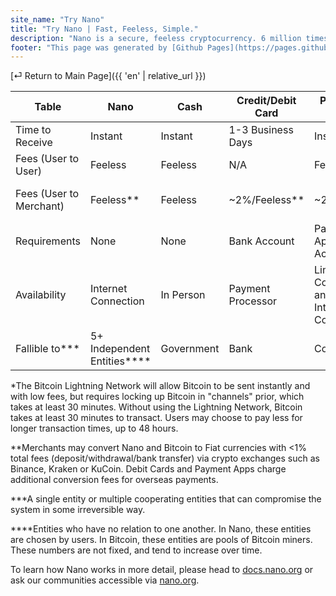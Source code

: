 ```yaml
---
site_name: "Try Nano"
title: "Try Nano | Fast, Feeless, Simple."
description: "Nano is a secure, feeless cryptocurrency. 6 million times greener than Bitcoin. As fast as a credit card. Experience Nano first-hand in under 5 minutes."
footer: "This page was generated by [Github Pages](https://pages.github.com). This site is not affiliated with [nano.org](https://nano.org)."
---
```


[⏎ Return to Main Page]({{ 'en' | relative_url }})

| Table | Nano | Cash | Credit/Debit Card | Payment App | Bitcoin |
| ----- | ---- | ---- | ----------------- | ----------- | ------- |
| Time to Receive | Instant | Instant | 1-3 Business Days | Instant | 0.5+ Hours\* |
| Fees (User to User) | Feeless | Feeless | N/A | Feeless | Varies, Avg $10-30\* |
| Fees (User to Merchant) | Feeless\*\* | Feeless | ~2%/Feeless\*\* | ~2%\*\* | Varies, Avg $10-30\*/\*\* |
| Requirements | None | None | Bank Account | Payment App Account | None |
| Availability | Internet Connection | In Person | Payment Processor | Limited Countries and Internet Connection | Internet Connection |
| Fallible to\*\*\* | 5+ Independent Entities\*\*\*\* | Government | Bank | Company | 4+ Independent Entities\*\*\*\* |

\*The Bitcoin Lightning Network will allow Bitcoin to be sent instantly and with low fees, but requires locking up Bitcoin in "channels" prior, which takes at least 30 minutes. Without using the Lightning Network, Bitcoin takes at least 30 minutes to transact. Users may choose to pay less for longer transaction times, up to 48 hours.

\*\*Merchants may convert Nano and Bitcoin to Fiat currencies with <1% total fees (deposit/withdrawal/bank transfer) via crypto exchanges such as Binance, Kraken or KuCoin. Debit Cards and Payment Apps charge additional conversion fees for overseas payments. 

\*\*\*A single entity or multiple cooperating entities that can compromise the system in some irreversible way.

\*\*\*\*Entities who have no relation to one another. In Nano, these entities are chosen by users. In Bitcoin, these entities are pools of Bitcoin miners. These numbers are not fixed, and tend to increase over time.

To learn how Nano works in more detail, please head to [docs.nano.org](https://docs.nano.org) or ask our communities accessible via [nano.org](https://nano.org).